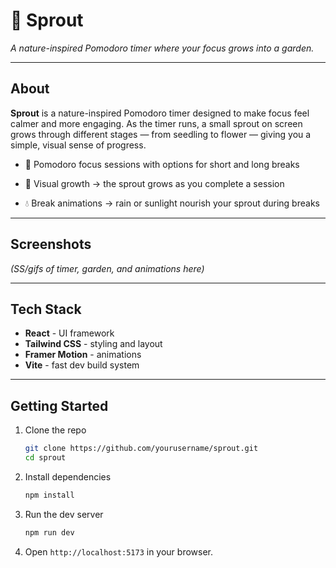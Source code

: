 # 🌱 Sprout

*A nature-inspired Pomodoro timer where your focus grows into a garden.*

---

## About

**Sprout** is a nature-inspired Pomodoro timer designed to make focus feel calmer and more engaging. As the timer runs, a small sprout on screen grows through different stages — from seedling to flower — giving you a simple, visual sense of progress.

- 🎯 Pomodoro focus sessions with options for short and long breaks

- 🌱 Visual growth → the sprout grows as you complete a session

- 💧 Break animations → rain or sunlight nourish your sprout during breaks

---

## Screenshots

*(SS/gifs of timer, garden, and animations here)*

---

## Tech Stack

- **React** - UI framework  
- **Tailwind CSS** - styling and layout  
- **Framer Motion** - animations  
- **Vite** - fast dev build system  

---

## Getting Started

1. Clone the repo  
   ```bash
   git clone https://github.com/yourusername/sprout.git
   cd sprout
   ```

2. Install dependencies
    ```bash
    npm install
    ```

3. Run the dev server
    ```bash
    npm run dev
    ```

4. Open `http://localhost:5173` in your browser.